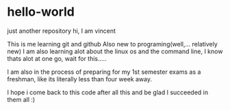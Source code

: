 # hello-world
just another repository
hi, I am vincent

This is me learning git and github
Also new to programing(well,... relatively new) I am also learning alot about the linux os and the command line, I know thats alot at one go, wait for this.....

I am also in the process of preparing for my 1st semester exams as a freshman, like its literally less than four week away.

I hope i come back to this code after all this and be glad I succeeded in them all :)                   
